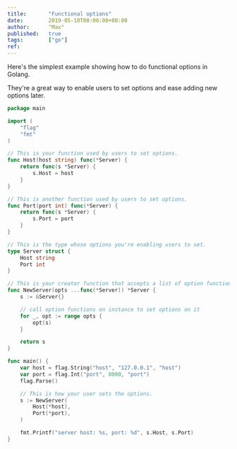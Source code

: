 ```yaml
---
title:       "Functional options"
date:        2019-05-10T00:00:00+00:00
author:      "Max"
published:   true
tags:        ["go"]
ref:
---
```


Here's the simplest example showing how to do functional options in Golang.

They're a great way to enable users to set options and ease adding new options later.

```go
package main

import (
	"flag"
	"fmt"
)

// This is your function used by users to set options.
func Host(host string) func(*Server) {
	return func(s *Server) {
		s.Host = host
	}
}

// This is another function used by users to set options.
func Port(port int) func(*Server) {
	return func(s *Server) {
		s.Port = port
	}
}

// This is the type whose options you're enabling users to set.
type Server struct {
	Host string
	Port int
}

// This is your creator function that accepts a list of option functions.
func NewServer(opts ...func(*Server)) *Server {
	s := &Server{}

	// call option functions on instance to set options on it
	for _, opt := range opts {
		opt(s)
	}

	return s
}

func main() {
	var host = flag.String("host", "127.0.0.1", "host")
	var port = flag.Int("port", 8000, "port")
	flag.Parse()

	// This is how your user sets the options.
	s := NewServer(
		Host(*host),
		Port(*port),
	)

	fmt.Printf("server host: %s, port: %d", s.Host, s.Port)
}
```
